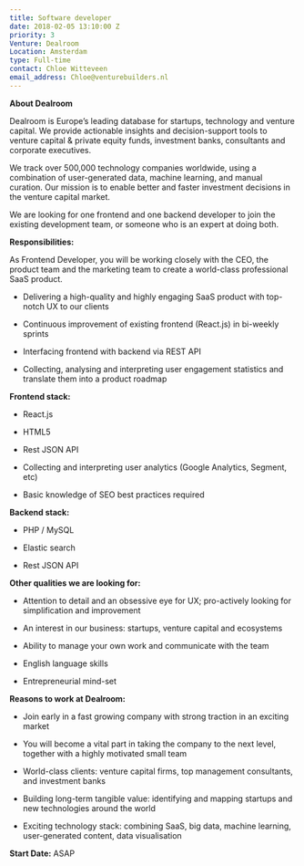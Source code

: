 ```yaml
---
title: Software developer
date: 2018-02-05 13:10:00 Z
priority: 3
Venture: Dealroom
Location: Amsterdam
type: Full-time
contact: Chloe Witteveen
email_address: Chloe@venturebuilders.nl
---
```


**About Dealroom**

Dealroom is Europe’s leading database for startups, technology and venture capital. We provide actionable insights and decision-support tools to venture capital & private equity funds, investment banks, consultants and corporate executives.

We track over 500,000 technology companies worldwide, using a combination of user-generated data, machine learning, and manual curation. Our mission is to enable better and faster investment decisions in the venture capital market.

We are looking for one frontend and one backend developer to join the existing development team, or someone who is an expert at doing both.

**Responsibilities:**

As Frontend Developer, you will be working closely with the CEO, the product team and the marketing team to create a world-class professional SaaS product.

* Delivering a high-quality and highly engaging SaaS product with top-notch UX to our clients

* Continuous improvement of existing frontend (React.js) in bi-weekly sprints

* Interfacing frontend with backend via REST API

* Collecting, analysing and interpreting user engagement statistics and translate them into a product roadmap

**Frontend stack:**

* React.js

* HTML5

* Rest JSON API

* Collecting and interpreting user analytics (Google Analytics, Segment, etc)

* Basic knowledge of SEO best practices required

**Backend stack:**

* PHP / MySQL

* Elastic search

* Rest JSON API

**Other qualities we are looking for:**

* Attention to detail and an obsessive eye for UX; pro-actively looking for simplification and improvement

* An interest in our business: startups, venture capital and ecosystems

* Ability to manage your own work and communicate with the team

* English language skills

* Entrepreneurial mind-set

**Reasons to work at Dealroom:**

* Join early in a fast growing company with strong traction in an exciting market

* You will become a vital part in taking the company to the next level, together with a highly motivated small team

* World-class clients: venture capital firms, top management consultants, and investment banks

* Building long-term tangible value: identifying and mapping startups and new technologies around the world

* Exciting technology stack: combining SaaS, big data, machine learning, user-generated content, data visualisation

**Start Date:** ASAP